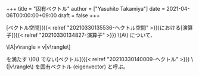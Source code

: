 +++
title = "固有ベクトル"
author = ["Yasuhito Takamiya"]
date = 2021-04-06T00:00:00+09:00
draft = false
+++

[ベクトル空間]({{< relref "20210330135536-ヘクトル空間" >}})における[演算子]({{< relref "20210330134827-演算子" >}}) \\(A\\) について、

\\[A|v\rangle = v|v\rangle\\]

を満たす \\(0\\) でない[ベクトル]({{< relref "20210330140009-ヘクトル" >}}) \\(|v\rangle\\) を固有ベクトル (eigenvector) と呼ぶ。
